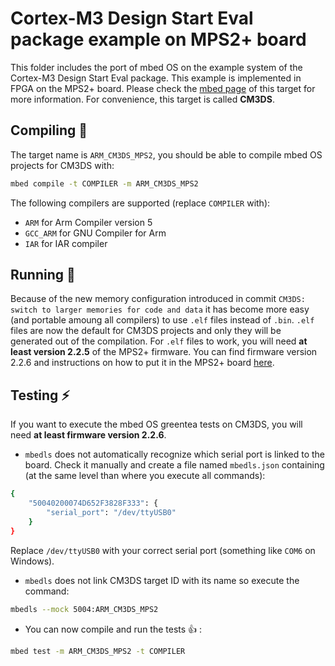 # Cortex-M3 Design Start Eval package example on MPS2+ board

This folder includes the port of mbed OS on the example system of the Cortex-M3
Design Start Eval package. This example is implemented in FPGA on the MPS2+
board. Please check the [mbed page](https://os.mbed.com/platforms/ARM-CM3DS/) of
this target for more information.
For convenience, this target is called **CM3DS**.

## Compiling :construction_worker:

The target name is `ARM_CM3DS_MPS2`, you should be able to compile mbed OS
projects for CM3DS with:

```bash
mbed compile -t COMPILER -m ARM_CM3DS_MPS2
```

The following compilers are supported (replace `COMPILER` with):

* `ARM` for Arm Compiler version 5
* `GCC_ARM` for GNU Compiler for Arm
* `IAR` for IAR compiler

## Running :running:

Because of the new memory configuration introduced in commit `CM3DS: switch to
larger memories for code and data` it
has become more easy (and portable amoung all compilers) to use `.elf` files
instead of `.bin`. `.elf` files are now the default for CM3DS projects and only
they will be generated out of the compilation.
For `.elf` files to work, you will need **at least version 2.2.5** of the MPS2+
firmware. You can find firmware version 2.2.6 and instructions on how to put it
in the MPS2+ board [here](https://community.arm.com/processors/designstart/f/discussions/9727/mps2-firmware-for-mbed).

## Testing :zap:

If you want to execute the mbed OS greentea tests on CM3DS, you will need
**at least firmware version 2.2.6**.

* `mbedls` does not automatically recognize which serial port is linked to the
board. Check it manually and create a file named `mbedls.json` containing
(at the same level than where you execute all commands):
```bash
{
    "50040200074D652F3828F333": {
        "serial_port": "/dev/ttyUSB0"
    }
}
```
Replace `/dev/ttyUSB0` with your correct serial port
(something like `COM6` on Windows).

* `mbedls` does not link CM3DS target ID with its name so execute the command:
```bash
mbedls --mock 5004:ARM_CM3DS_MPS2
```

* You can now compile and run the tests :+1: :
```bash
mbed test -m ARM_CM3DS_MPS2 -t COMPILER
```

